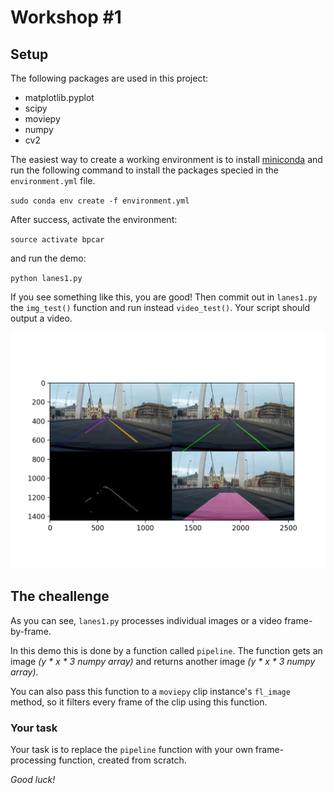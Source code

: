 # Workshop #1


## Setup

The following packages are used in this project:

* matplotlib.pyplot
* scipy
* moviepy
* numpy
* cv2

The easiest way to create a working environment is to install [miniconda](https://conda.io/miniconda.html) and run the following command to install the packages specied in the `environment.yml` file.

`sudo conda env create -f environment.yml`

After success, activate the environment:

`source activate bpcar`	

and run the demo:

`python lanes1.py`

If you see something like this, you are good!
Then commit out in `lanes1.py` the `img_test()` function and run instead `video_test()`. Your script should output a video.

![output](output1.png)

## The cheallenge

As you can see, `lanes1.py` processes individual images or a video frame-by-frame.

In this demo this is done by a function called `pipeline`. The function gets an image _(y * x * 3 numpy array)_ and returns another image _(y * x * 3 numpy array)_.

You can also pass this function to a `moviepy` clip instance's `fl_image` method, so it filters every frame of the clip using this function.

### Your task

Your task is to replace the `pipeline` function with your own frame-processing function, created from scratch.

*Good luck!*

